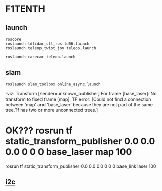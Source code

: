 # F1TENTH

## launch
```
roscore
roslaunch ldlidar_stl_ros ld06.launch
roslaunch teleop_twist_joy teleop.launch

roslaunch racecar teleop.launch
```

## slam
```
roslaunch slam_toolbox online_async.launch 
```

rviz:
Transform [sender=unknown_publisher]
For frame [base_laser]: No transform to fixed frame [map]. TF error: [Could not find a connection between 'map' and 'base_laser' because they are not part of the same tree.Tf has two or more unconnected trees.]

# OK??? rosrun tf static_transform_publisher 0.0 0.0 0.0 0 0 0 base_laser map 100

rosrun tf static_transform_publisher 0.0 0.0 0.0 0 0 0 base_link laser 100



## [i2c](https://github.com/asibarr2/ros-pca9685-jetXavNX)
